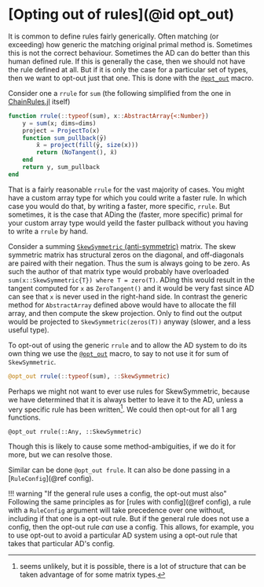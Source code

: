 # [Opting out of rules](@id opt_out)

It is common to define rules fairly generically.
Often matching (or exceeding) how generic the matching original primal method is.
Sometimes this is not the correct behaviour.
Sometimes the AD can do better than this human defined rule.
If this is generally the case, then we should not have the rule defined at all.
But if it is only the case for a particular set of types, then we want to opt-out just that one.
This is done with the [`@opt_out`](@ref) macro.

Consider one a `rrule` for `sum` (the following simplified from the one in [ChainRules.jl](https://github.com/JuliaDiff/ChainRules.jl/blob/main/src/rulesets/Base/mapreduce.jl) itself)
```julia
function rrule(::typeof(sum), x::AbstractArray{<:Number})
    y = sum(x; dims=dims)
    project = ProjectTo(x)
    function sum_pullback(ȳ)
        x̄ = project(fill(ȳ, size(x)))
        return (NoTangent(), x̄)
    end
    return y, sum_pullback
end
```

That is a fairly reasonable `rrule` for the vast majority of cases.
You might have a custom array type for which you could write a faster rule.
In which case you would do that, by writing a faster, more specific, `rrule`.
But sometimes, it is the case that ADing the (faster, more specific) primal for your custom array type would yeild the faster pullback without you having to write a `rrule` by hand.

Consider a summing  [`SkewSymmetric` (anti-symmetric)](https://en.wikipedia.org/wiki/Skew-symmetric_matrix) matrix.
The skew symmetric matrix has structural zeros on the diagonal, and off-diagonals are paired with their negation.
Thus the sum is always going to be zero.
As such the author of that matrix type would probably have overloaded `sum(x::SkewSymmetric{T}) where T = zero(T)`.
ADing this would result in the tangent computed for `x` as `ZeroTangent()` and it would be very fast since AD can see that `x` is never used in the right-hand side.
In contrast the generic method for `AbstractArray` defined above would have to allocate the fill array, and then compute the skew projection.
Only to find out the output would be projected to `SkewSymmetric(zeros(T))` anyway (slower, and a less useful type).

To opt-out of using the generic `rrule` and to allow the AD system to do its own thing we use the
[`@opt_out`](@ref) macro, to say to not use it for sum of `SkewSymmetric`.

```julia
@opt_out rrule(::typeof(sum), ::SkewSymmetric)
```

Perhaps we might not want to ever use rules for SkewSymmetric, because we have determined that it is always better to leave it to the AD, unless a very specific rule has been written[^1].
We could then opt-out for all 1 arg functions.
```@julia
@opt_out rrule(::Any, ::SkewSymmetric)
```
Though this is likely to cause some method-ambiguities, if we do it for more, but we can resolve those.


Similar can be done  `@opt_out frule`.
It can also be done passing in a [`RuleConfig`](@ref config).


!!! warning "If the general rule uses a config, the opt-out must also"
    Following the same principles as for [rules with config](@ref config), a rule with a `RuleConfig` argument will take precedence over one without, including if that one is a opt-out rule.
    But if the general rule does not use a config, then the opt-out rule *can* use a config.
    This allows, for example, you to use opt-out to avoid a particular AD system using a opt-out rule that takes that particular AD's config.
    
[^1]: seems unlikely, but it is possible, there is a lot of structure that can be taken advantage of for some matrix types.
